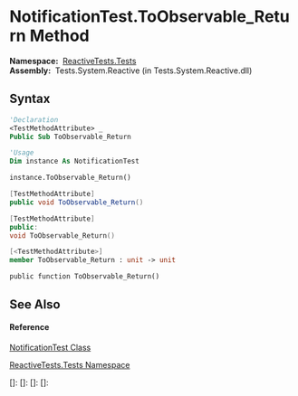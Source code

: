# NotificationTest.ToObservable\_Return Method

**Namespace:**  [ReactiveTests.Tests](ReactiveTests.Tests\ReactiveTests.Tests.md)  
**Assembly:**  Tests.System.Reactive (in Tests.System.Reactive.dll)

## Syntax

```vb
'Declaration
<TestMethodAttribute> _
Public Sub ToObservable_Return
```

```vb
'Usage
Dim instance As NotificationTest

instance.ToObservable_Return()
```

```csharp
[TestMethodAttribute]
public void ToObservable_Return()
```

```c++
[TestMethodAttribute]
public:
void ToObservable_Return()
```

```fsharp
[<TestMethodAttribute>]
member ToObservable_Return : unit -> unit 
```

```jscript
public function ToObservable_Return()
```

## See Also

#### Reference

[NotificationTest Class](NotificationTest\NotificationTest.md)

[ReactiveTests.Tests Namespace](ReactiveTests.Tests\ReactiveTests.Tests.md)

[]: 
[]: 
[]: 
[]: 